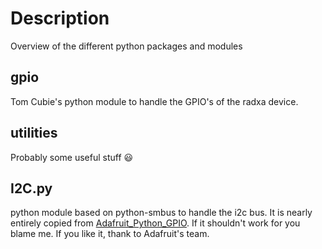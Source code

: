 Description
===========
Overview of the different python packages and modules

gpio
----
Tom Cubie's python module to handle the GPIO's of the radxa device.

utilities
---------
Probably some useful stuff :smiley:

I2C.py
------
python module based on python-smbus to handle the i2c bus. It is nearly entirely copied from
[Adafruit_Python_GPIO](https://github.com/adafruit/Adafruit_Python_GPIO). If it shouldn't work
for you blame me. If you like it, thank to Adafruit's team.
